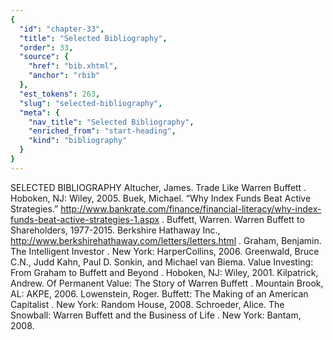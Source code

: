 ```yaml
---
{
  "id": "chapter-33",
  "title": "Selected Bibliography",
  "order": 33,
  "source": {
    "href": "bib.xhtml",
    "anchor": "rbib"
  },
  "est_tokens": 263,
  "slug": "selected-bibliography",
  "meta": {
    "nav_title": "Selected Bibliography",
    "enriched_from": "start-heading",
    "kind": "bibliography"
  }
}
---
```

SELECTED BIBLIOGRAPHY
Altucher, James.
Trade Like Warren Buffett
. Hoboken, NJ: Wiley, 2005.
Buek, Michael. “Why Index Funds Beat Active Strategies.”
http://www.bankrate.com/finance/financial-literacy/why-index-funds-beat-active-strategies-1.aspx
.
Buffett, Warren. Warren Buffett to Shareholders, 1977-2015. Berkshire Hathaway Inc.,
http://www.berkshirehathaway.com/letters/letters.html
.
Graham, Benjamin.
The Intelligent Investor
. New York: HarperCollins, 2006.
Greenwald, Bruce C.N., Judd Kahn, Paul D. Sonkin, and Michael van Biema.
Value Investing: From Graham to Buffett and Beyond
. Hoboken, NJ: Wiley, 2001.
Kilpatrick, Andrew.
Of Permanent Value: The Story of Warren Buffett
. Mountain Brook, AL: AKPE, 2006.
Lowenstein, Roger.
Buffett: The Making of an American Capitalist
. New York: Random House, 2008.
Schroeder, Alice.
The Snowball: Warren Buffett and the Business of Life
. New York: Bantam, 2008.
